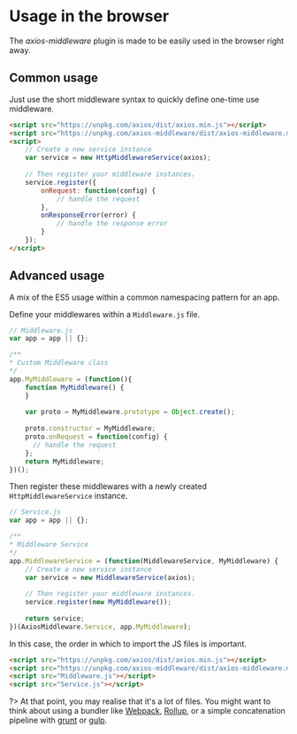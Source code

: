 # Usage in the browser

The _axios-middleware_ plugin is made to be easily used in the browser right away.

## Common usage

Just use the short middleware syntax to quickly define one-time use middleware.

```html
<script src="https://unpkg.com/axios/dist/axios.min.js"></script>
<script src="https://unpkg.com/axios-middleware/dist/axios-middleware.min.js"></script>
<script>
    // Create a new service instance
    var service = new HttpMiddlewareService(axios);
    
    // Then register your middleware instances.
    service.register({
        onRequest: function(config) {
            // handle the request
        },
        onResponseError(error) {
            // handle the response error
        }
    });
</script>
```


## Advanced usage

A mix of the ES5 usage within a common namespacing pattern for an app.

Define your middlewares within a `Middleware.js` file.

```javascript
// Middleware.js
var app = app || {};

/**
* Custom Middleware class
*/
app.MyMiddleware = (function(){
    function MyMiddleware() {
    }
    
    var proto = MyMiddleware.prototype = Object.create();
    
    proto.constructor = MyMiddleware;
    proto.onRequest = function(config) {
      // handle the request
    };
    return MyMiddleware;
})();
```

Then register these middlewares with a newly created `HttpMiddlewareService` instance.

```javascript
// Service.js
var app = app || {};

/**
* Middleware Service
*/
app.MiddlewareService = (function(MiddlewareService, MyMiddleware) {
    // Create a new service instance
    var service = new MiddlewareService(axios);
    
    // Then register your middleware instances.
    service.register(new MyMiddleware());
    
    return service;
})(AxiosMiddleware.Service, app.MyMiddleware);
```

In this case, the order in which to import the JS files is important.

```html
<script src="https://unpkg.com/axios/dist/axios.min.js"></script>
<script src="https://unpkg.com/axios-middleware/dist/axios-middleware.min.js"></script>
<script src="Middleware.js"></script>
<script src="Service.js"></script>
```

?> At that point, you may realise that it's a lot of files. You might want to think about using a bundler like [Webpack](https://webpack.js.org/), [Rollup](https://rollupjs.org/guide/en), or a simple concatenation pipeline with [grunt](https://gruntjs.com/) or [gulp](https://gulpjs.com/).
